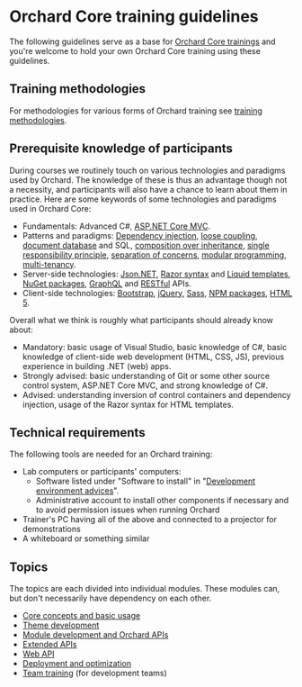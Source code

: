 # Orchard Core training guidelines



The following guidelines serve as a base for [Orchard Core trainings](https://orcharddojo.net/orchard-training) and you're welcome to hold your own Orchard Core training using these guidelines.


## Training methodologies

For methodologies for various forms of Orchard training see [training methodologies](TrainingMethodologies).


## Prerequisite knowledge of participants

During courses we routinely touch on various technologies and paradigms used by Orchard. The knowledge of these is thus an advantage though not a necessity, and participants will also have a chance to learn about them in practice. Here are some keywords of some technologies and paradigms used in Orchard Core:
- Fundamentals: Advanced C#, [ASP.NET Core MVC](https://docs.microsoft.com/en-us/aspnet/core/mvc/overview).
- Patterns and paradigms: [Dependency injection](http://en.wikipedia.org/wiki/Dependency_injection), [loose coupling](http://en.wikipedia.org/wiki/Loose_coupling), [document database](https://en.wikipedia.org/wiki/Document-oriented_database) and SQL, [composition over inheritance](http://en.wikipedia.org/wiki/Composition_over_inheritance), [single responsibility principle](http://en.wikipedia.org/wiki/Single_responsibility_principle), [separation of concerns](http://en.wikipedia.org/wiki/Separation_of_concerns), [modular programming](https://en.wikipedia.org/wiki/Modular_programming), [multi-tenancy](https://en.wikipedia.org/wiki/Multitenancy).
- Server-side technologies: [Json.NET](https://www.newtonsoft.com/json), [Razor syntax](https://docs.microsoft.com/en-us/aspnet/core/mvc/views/razor) and [Liquid templates](https://shopify.github.io/liquid/), [NuGet packages](https://nuget.org/), [GraphQL](https://graphql.org/) and [RESTful](https://restfulapi.net/) APIs.
- Client-side technologies: [Bootstrap](https://getbootstrap.com/), [jQuery](https://jquery.com/), [Sass](https://sass-lang.com/), [NPM packages](https://www.npmjs.com/), [HTML 5](https://en.wikipedia.org/wiki/HTML5).

Overall what we think is roughly what participants should already know about:

- Mandatory: basic usage of Visual Studio, basic knowledge of C#, basic knowledge of client-side web development (HTML, CSS, JS), previous experience in building .NET (web) apps.
- Strongly advised: basic understanding of Git or some other source control system, ASP.NET Core MVC, and strong knowledge of C#.
- Advised: understanding inversion of control containers and dependency injection, usage of the Razor syntax for HTML templates.


## Technical requirements

The following tools are needed for an Orchard training:

- Lab computers or participants' computers:
	- Software listed under "Software to install" in "[Development environment advices](../DevelopmentGuidelines/DevelopmentEnvironment)".
	- Administrative account to install other components if necessary and to avoid permission issues when running Orchard
- Trainer's PC having all of the above and connected to a projector for demonstrations
- A whiteboard or something similar


## <a id="topics"></a>Topics

The topics are each divided into individual modules. These modules can, but don't necessarily have dependency on each other.

- [Core concepts and basic usage](CoreConceptsAndBasicUsage/)
- [Theme development](ThemeDevelopment/)
- [Module development and Orchard APIs](ModuleDevelopmentAndApis/)
- [Extended APIs](ExtendedApis/)
- [Web API](WebApi/) 
- [Deployment and optimization](DeploymentAndOptimization/)
- [Team training](TeamTraining/) (for development teams)